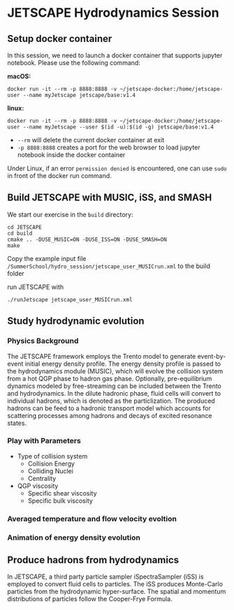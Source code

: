 # JETSCAPE Hydrodynamics Session

## Setup docker container

In this session, we need to launch a docker container that supports jupyter
notebook. Please use the following command:

**macOS:**
```
docker run -it --rm -p 8888:8888 -v ~/jetscape-docker:/home/jetscape-user --name myJetscape jetscape/base:v1.4
```

**linux:**
```
docker run -it --rm -p 8888:8888 -v ~/jetscape-docker:/home/jetscape-user --name myJetscape --user $(id -u):$(id -g) jetscape/base:v1.4
```

- `--rm` will delete the current docker container at exit
- `-p 8888:8888` creates a port for the web browser to load jupyter notebook
inside the docker container

Under Linux, if an error `permission denied` is encountered,
one can use `sudo` in front of the docker run command.

## Build JETSCAPE with MUSIC, iSS, and SMASH

We start our exercise in the `build` directory:
```
cd JETSCAPE
cd build
cmake .. -DUSE_MUSIC=ON -DUSE_ISS=ON -DUSE_SMASH=ON
make
```
Copy the example input file
`/SummerSchool/hydro_session/jetscape_user_MUSICrun.xml` to the build folder

run JETSCAPE with
```
./runJetscape jetscape_user_MUSICrun.xml
```

## Study hydrodynamic evolution

### Physics Background

The JETSCAPE framework employs the Trento model to generate event-by-event
initial energy density profile. The energy density profile is passed to the
hydrodynamics module (MUSIC), which will evolve the collision system from a
hot QGP phase to hadron gas phase. Optionally, pre-equilibrium dynamics
modeled by free-streaming can be included between the Trento and hydrodynamics.
In the dilute hadronic phase, fluid cells will convert to individual
hadrons, which is denoted as the particlization. The produced hadrons can be
feed to a hadronic transport model which accounts for scattering processes
among hadrons and decays of excited resonance states.


### Play with Parameters

- Type of collision system
    * Collision Energy
    * Colliding Nuclei
    * Centrality
- QGP viscosity
    * Specific shear viscosity
    * Specific bulk viscosity


### Averaged temperature and flow velocity evoltion


### Animation of energy density evolution



## Produce hadrons from hydrodynamics

In JETSCAPE, a third party particle sampler iSpectraSampler (iSS) is employed
to convert fluid cells to particles. The iSS produces Monte-Carlo particles
from the hydrodynamic hyper-surface. The spatial and momentum distributions
of particles follow the Cooper-Frye Formula.

